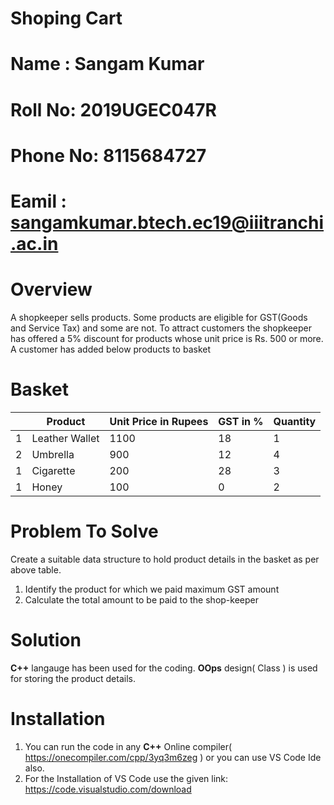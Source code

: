 # Shoping Cart
# Name : Sangam Kumar
# Roll No: 2019UGEC047R
# Phone No: 8115684727
# Eamil : sangamkumar.btech.ec19@iiitranchi.ac.in

# Overview
A shopkeeper sells products. Some products are eligible for GST(Goods and Service
Tax) and some are not. To attract customers the shopkeeper has offered a 5% discount
for products whose unit price is Rs. 500 or more.
A customer has added below products to basket

# Basket
|   | Product | Unit Price in Rupees | GST in % | Quantity |
|---|---------|----------------------|----------|----------|
| 1 | Leather Wallet | 1100 | 18 | 1|
| 2 | Umbrella | 900 | 12 | 4|
| 1 | Cigarette | 200 | 28 | 3|
| 1 | Honey | 100 | 0| 2|

# Problem To Solve
Create a suitable data structure to hold product details in the basket as per above table.
1. Identify the product for which we paid maximum GST amount
2. Calculate the total amount to be paid to the shop-keeper

# Solution
**C++** langauge has been used for the coding.
**OOps** design( Class ) is used for storing the product details.
 
# Installation
1. You can run the code in any **C++** Online compiler( https://onecompiler.com/cpp/3yq3m6zeg ) or you can use VS Code Ide also.
2. For the Installation  of VS Code  use the given link: https://code.visualstudio.com/download 
